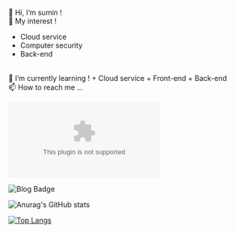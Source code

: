 👋 Hi, I’m sumin ! 
<br/>
👀 My interest !
  + Cloud service
  + Computer security
  + Back-end
<br/>
🌱 I’m currently learning !
  + Cloud service
  + Front-end
  + Back-end
<br/>
📫 How to reach me ...

[![Email Badge](https://img.shields.io/badge/-Email-blue&link=mailto:fomagran6@gmail.com)](mailto:kdg97811@naver.com)

![Blog Badge](https://img.shields.io/badge/-TechBlog-orange)

![Anurag's GitHub stats](https://github-readme-stats.vercel.app/api?username=Eeap&&show_icons=true&theme=flag-india)

[![Top Langs](https://github-readme-stats.vercel.app/api/top-langs/?username=Eeap)](https://github.com/anuraghazra/github-readme-stats)


<!---
Eeap/Eeap is a ✨ special ✨ repository because its `README.md` (this file) appears on your GitHub profile.
You can click the Preview link to take a look at your changes.
--->
